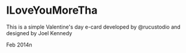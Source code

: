 # ILoveYouMoreTha

This is a simple Valentine's day e-card developed by @rucustodio and designed by Joel Kennedy

Feb 2014n

